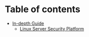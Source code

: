 # Table of contents

* [In-depth Guide](README.md)
  * [Linux Server Security Platform](readme/linux-server-security-platform.md)
